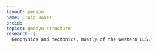 ```yaml
---
layout: person
name: Craig Jones
orcid: 
topics: geodyn structure
research: |
  Geophysics and tectonics, mostly of the western U.S.
---
```

